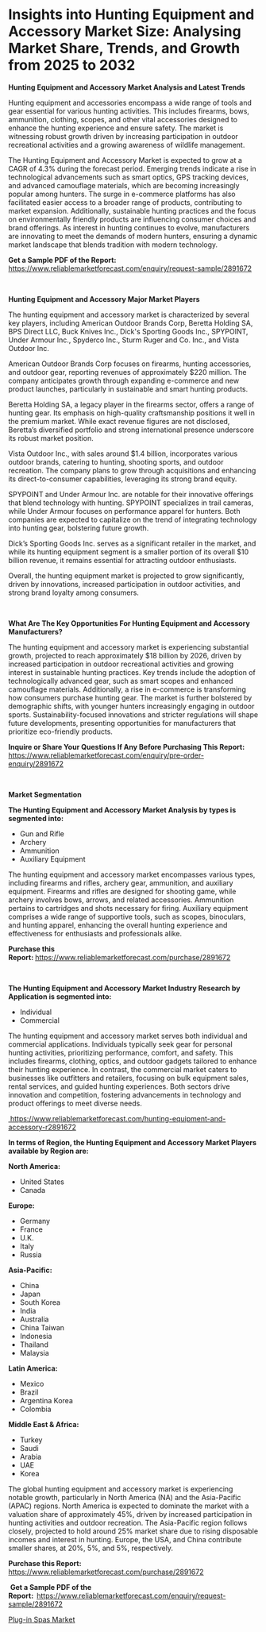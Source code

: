 <p><h1>Insights into Hunting Equipment and Accessory Market Size: Analysing Market Share, Trends, and Growth from 2025 to 2032</h1></p><p><strong>Hunting Equipment and Accessory Market Analysis and Latest Trends</strong></p>
<p><p>Hunting equipment and accessories encompass a wide range of tools and gear essential for various hunting activities. This includes firearms, bows, ammunition, clothing, scopes, and other vital accessories designed to enhance the hunting experience and ensure safety. The market is witnessing robust growth driven by increasing participation in outdoor recreational activities and a growing awareness of wildlife management. </p><p>The Hunting Equipment and Accessory Market is expected to grow at a CAGR of 4.3% during the forecast period. Emerging trends indicate a rise in technological advancements such as smart optics, GPS tracking devices, and advanced camouflage materials, which are becoming increasingly popular among hunters. The surge in e-commerce platforms has also facilitated easier access to a broader range of products, contributing to market expansion. Additionally, sustainable hunting practices and the focus on environmentally friendly products are influencing consumer choices and brand offerings. As interest in hunting continues to evolve, manufacturers are innovating to meet the demands of modern hunters, ensuring a dynamic market landscape that blends tradition with modern technology.</p></p>
<p><strong>Get a Sample PDF of the Report:&nbsp;</strong> <a href="https://www.reliablemarketforecast.com/enquiry/request-sample/2891672?utm_campaign=3081&utm_medium=2&utm_source=Github&utm_content=ia&utm_term=14032025&utm_id=hunting-equipment-and-accessory">https://www.reliablemarketforecast.com/enquiry/request-sample/2891672</a></p>
<p>&nbsp;</p>
<p><strong>Hunting Equipment and Accessory Major Market Players</strong></p>
<p><p>The hunting equipment and accessory market is characterized by several key players, including American Outdoor Brands Corp, Beretta Holding SA, BPS Direct LLC, Buck Knives Inc., Dick's Sporting Goods Inc., SPYPOINT, Under Armour Inc., Spyderco Inc., Sturm Ruger and Co. Inc., and Vista Outdoor Inc.</p><p>American Outdoor Brands Corp focuses on firearms, hunting accessories, and outdoor gear, reporting revenues of approximately $220 million. The company anticipates growth through expanding e-commerce and new product launches, particularly in sustainable and smart hunting products.</p><p>Beretta Holding SA, a legacy player in the firearms sector, offers a range of hunting gear. Its emphasis on high-quality craftsmanship positions it well in the premium market. While exact revenue figures are not disclosed, Beretta’s diversified portfolio and strong international presence underscore its robust market position.</p><p>Vista Outdoor Inc., with sales around $1.4 billion, incorporates various outdoor brands, catering to hunting, shooting sports, and outdoor recreation. The company plans to grow through acquisitions and enhancing its direct-to-consumer capabilities, leveraging its strong brand equity.</p><p>SPYPOINT and Under Armour Inc. are notable for their innovative offerings that blend technology with hunting. SPYPOINT specializes in trail cameras, while Under Armour focuses on performance apparel for hunters. Both companies are expected to capitalize on the trend of integrating technology into hunting gear, bolstering future growth.</p><p>Dick’s Sporting Goods Inc. serves as a significant retailer in the market, and while its hunting equipment segment is a smaller portion of its overall $10 billion revenue, it remains essential for attracting outdoor enthusiasts.</p><p>Overall, the hunting equipment market is projected to grow significantly, driven by innovations, increased participation in outdoor activities, and strong brand loyalty among consumers.</p></p>
<p>&nbsp;</p>
<p><strong>What Are The Key Opportunities For Hunting Equipment and Accessory Manufacturers?</strong></p>
<p><p>The hunting equipment and accessory market is experiencing substantial growth, projected to reach approximately $18 billion by 2026, driven by increased participation in outdoor recreational activities and growing interest in sustainable hunting practices. Key trends include the adoption of technologically advanced gear, such as smart scopes and enhanced camouflage materials. Additionally, a rise in e-commerce is transforming how consumers purchase hunting gear. The market is further bolstered by demographic shifts, with younger hunters increasingly engaging in outdoor sports. Sustainability-focused innovations and stricter regulations will shape future developments, presenting opportunities for manufacturers that prioritize eco-friendly products.</p></p>
<p><strong>Inquire or Share Your Questions If Any Before Purchasing This Report:</strong> <a href="https://www.reliablemarketforecast.com/enquiry/pre-order-enquiry/2891672?utm_campaign=3081&utm_medium=2&utm_source=Github&utm_content=ia&utm_term=14032025&utm_id=hunting-equipment-and-accessory">https://www.reliablemarketforecast.com/enquiry/pre-order-enquiry/2891672</a></p>
<p>&nbsp;</p>
<p><strong>Market Segmentation</strong></p>
<p><strong>The Hunting Equipment and Accessory Market Analysis by types is segmented into:</strong></p>
<p><ul><li>Gun and Rifle</li><li>Archery</li><li>Ammunition</li><li>Auxiliary Equipment</li></ul></p>
<p><p>The hunting equipment and accessory market encompasses various types, including firearms and rifles, archery gear, ammunition, and auxiliary equipment. Firearms and rifles are designed for shooting game, while archery involves bows, arrows, and related accessories. Ammunition pertains to cartridges and shots necessary for firing. Auxiliary equipment comprises a wide range of supportive tools, such as scopes, binoculars, and hunting apparel, enhancing the overall hunting experience and effectiveness for enthusiasts and professionals alike.</p></p>
<p><strong>Purchase this Report:&nbsp;</strong><a href="https://www.reliablemarketforecast.com/purchase/2891672?utm_campaign=3081&utm_medium=2&utm_source=Github&utm_content=ia&utm_term=14032025&utm_id=hunting-equipment-and-accessory">https://www.reliablemarketforecast.com/purchase/2891672</a></p>
<p>&nbsp;</p>
<p><strong>The Hunting Equipment and Accessory Market Industry Research by Application is segmented into:</strong></p>
<p><ul><li>Individual</li><li>Commercial</li></ul></p>
<p><p>The hunting equipment and accessory market serves both individual and commercial applications. Individuals typically seek gear for personal hunting activities, prioritizing performance, comfort, and safety. This includes firearms, clothing, optics, and outdoor gadgets tailored to enhance their hunting experience. In contrast, the commercial market caters to businesses like outfitters and retailers, focusing on bulk equipment sales, rental services, and guided hunting experiences. Both sectors drive innovation and competition, fostering advancements in technology and product offerings to meet diverse needs.</p></p>
<p><a href="https://www.reliablemarketforecast.com/hunting-equipment-and-accessory-r2891672?utm_campaign=3081&utm_medium=2&utm_source=Github&utm_content=ia&utm_term=14032025&utm_id=hunting-equipment-and-accessory">&nbsp;https://www.reliablemarketforecast.com/hunting-equipment-and-accessory-r2891672</a></p>
<p><strong>In terms of Region, the Hunting Equipment and Accessory Market Players available by Region are:</strong></p>
<p>
    <p> <strong> North America: </strong>
        <ul>
            <li>United States</li>
            <li>Canada</li>
        </ul>
        </p> 
    <p> <strong> Europe: </strong>
        <ul>
            <li>Germany</li>
            <li>France</li>
            <li>U.K.</li>
            <li>Italy</li>
            <li>Russia</li>
        </ul>
        </p> 
    <p> <strong> Asia-Pacific: </strong>
        <ul>
            <li>China</li>
            <li>Japan</li>
            <li>South Korea</li>
            <li>India</li>
            <li>Australia</li>
            <li>China Taiwan</li>
            <li>Indonesia</li>
            <li>Thailand</li>
            <li>Malaysia</li>
        </ul>
        </p> 
    <p> <strong> Latin America: </strong>
        <ul>
            <li>Mexico</li>
            <li>Brazil</li>
            <li>Argentina Korea</li>
            <li>Colombia</li>
        </ul>
        </p> 
    <p> <strong> Middle East & Africa: </strong>
        <ul>
            <li>Turkey</li>
            <li>Saudi</li>
            <li>Arabia</li>
            <li>UAE</li>
            <li>Korea</li>
        </ul>
    </p>
    </p>
<p><p>The global hunting equipment and accessory market is experiencing notable growth, particularly in North America (NA) and the Asia-Pacific (APAC) regions. North America is expected to dominate the market with a valuation share of approximately 45%, driven by increased participation in hunting activities and outdoor recreation. The Asia-Pacific region follows closely, projected to hold around 25% market share due to rising disposable incomes and interest in hunting. Europe, the USA, and China contribute smaller shares, at 20%, 5%, and 5%, respectively.</p></p>
<p><strong>Purchase this Report: </strong><a href="https://www.reliablemarketforecast.com/purchase/2891672?utm_campaign=3081&utm_medium=2&utm_source=Github&utm_content=ia&utm_term=14032025&utm_id=hunting-equipment-and-accessory">https://www.reliablemarketforecast.com/purchase/2891672</a></p>
<p>&nbsp;<strong>Get a Sample PDF of the Report:&nbsp;&nbsp;</strong><a href="https://www.reliablemarketforecast.com/enquiry/request-sample/2891672?utm_campaign=3081&utm_medium=2&utm_source=Github&utm_content=ia&utm_term=14032025&utm_id=hunting-equipment-and-accessory">https://www.reliablemarketforecast.com/enquiry/request-sample/2891672</a></p>
<p><strong></strong></p>
<p><p><a href="https://github.com/beroxiluwaya/Market-Research-Report-List-1/blob/main/plug-in-spas-market.md?utm_campaign=3081&utm_medium=2&utm_source=Github&utm_content=ia&utm_term=14032025&utm_id=hunting-equipment-and-accessory">Plug-in Spas Market</a></p></p>
